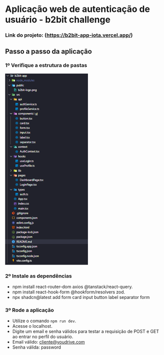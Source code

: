 # Aplicação web de autenticação de usuário - b2bit challenge

### Link do projeto: (https://b2bit-app-iota.vercel.app/)

## Passo a passo da aplicação

### 1º Verifique a estrutura de pastas
![alt text](image.png)

### 2º Instale as dependências 
* npm install react-router-dom axios @tanstack/react-query.
* npm install react-hook-form @hookform/resolvers zod.
* npx shadcn@latest add form card input button label separator form

### 3º Rode a aplicação
* Utilize o comando ```npm run dev```.
* Acesse o localhost.
* Digite um email e senha válidos para testar a requisição de POST e GET ao entrar no perfil do usuário. 
* Email válido: cliente@youdrive.com 
* Senha válida: password

